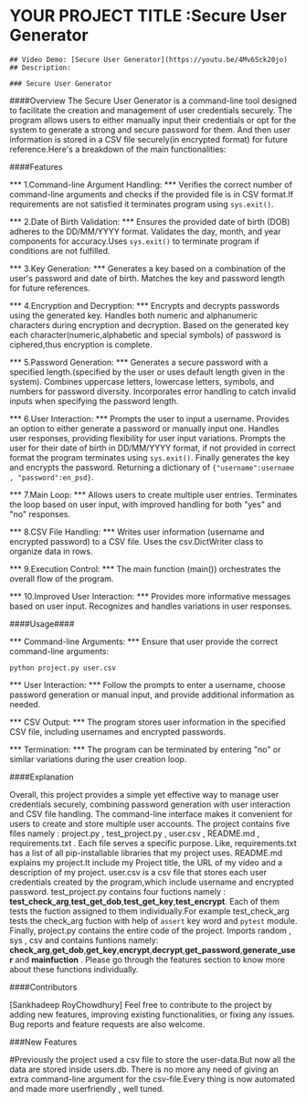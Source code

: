 # YOUR PROJECT TITLE :Secure User Generator
    ## Video Demo: [Secure User Generator](https://youtu.be/4Mv6Sck20jo)
    ## Description:

    ### Secure User Generator

####Overview
The Secure User Generator is a command-line tool designed to facilitate the creation and management of user credentials securely. The program allows users to either manually input their credentials or opt for the system to generate a strong and secure password for them. And then user information is stored in a CSV file securely(in encrypted format) for future reference.Here's a breakdown of the main functionalities:

####Features

*** 1.Command-line Argument Handling: ***
Verifies the correct number of command-line arguments and checks if the provided file is in CSV format.If requirements are not satisfied it terminates program using `sys.exit()`.

*** 2.Date of Birth Validation: ***
Ensures the provided date of birth (DOB) adheres to the DD/MM/YYYY format.
Validates the day, month, and year components for accuracy.Uses `sys.exit()` to terminate program if conditions are not fulfilled.

*** 3.Key Generation: ***
Generates a key based on a combination of the user's password and date of birth.
Matches the key and password length for future references.

*** 4.Encryption and Decryption: ***
Encrypts and decrypts passwords using the generated key.
Handles both numeric and alphanumeric characters during encryption and decryption.
Based on the generated key each character(numeric,alphabetic and special symbols) of password is ciphered,thus encryption is complete.

*** 5.Password Generation: ***
Generates a secure password with a specified length.(specified by the user or uses default length given in the system).
Combines uppercase letters, lowercase letters, symbols, and numbers for password diversity.
Incorporates error handling to catch invalid inputs when specifying the password length.

*** 6.User Interaction: ***
Prompts the user to input a username.
Provides an option to either generate a password or manually input one.
Handles user responses, providing flexibility for user input variations.
Prompts the user for their date of birth in DD/MM/YYYY format, if not provided in correct
format the program terminates using `sys.exit()`.
Finally generates the key and encrypts the password.
Returning a dictionary of `{"username":username , "password":en_psd}`.

*** 7.Main Loop: ***
Allows users to create multiple user entries.
Terminates the loop based on user input, with improved handling for both "yes" and "no" responses.

*** 8.CSV File Handling: ***
Writes user information (username and encrypted password) to a CSV file.
Uses the csv.DictWriter class to organize data in rows.

*** 9.Execution Control: ***
The main function (main()) orchestrates the overall flow of the program.

*** 10.Improved User Interaction: ***
Provides more informative messages based on user input.
Recognizes and handles variations in user responses.


####Usage####

*** Command-line Arguments: ***
Ensure that user provide the correct command-line arguments:

`python project.py user.csv`

*** User Interaction: ***
Follow the prompts to enter a username, choose password generation or manual input, and provide additional information as needed.

*** CSV Output: ***
The program stores user information in the specified CSV file, including usernames and encrypted passwords.

*** Termination: ***
The program can be terminated by entering "no" or similar variations during the user creation loop.


####Explanation

Overall, this project  provides a simple yet effective way to manage user credentials securely, combining password generation with user interaction and CSV file handling.
The command-line interface makes it convenient for users to create and store multiple user accounts.
The project contains five files namely : project.py , test_project.py , user.csv , README.md , requirements.txt .
Each file serves a specific purpose.
Like, requirements.txt has a list of all pip-installable libraries that my project uses.
README.md explains my project.It include my Project title, the URL of my video and a description of my project.
user.csv is a csv file that stores each user credentials created by the program,which include username and encrypted password.
test_project.py contains four fuctions namely : **test_check_arg**,**test_get_dob**,**test_get_key**,**test_encrypt**.
Each of them tests the fuction assigned to them individually.For example test_check_arg tests the check_arg fuction with help of `assert` key word  and `pytest` module.
Finally, project.py contains the entire code of the project.
Imports random , sys , csv and contains funtions namely: **check_arg**,**get_dob**,**get_key**,**encrypt**,**decrypt**,**get_password**,**generate_user** and **mainfuction** . Please go through the features section to know more about these functions individually.

####Contributors

[Sankhadeep RoyChowdhury]
Feel free to contribute to the project by adding new features, improving existing functionalities, or fixing any issues. Bug reports and feature requests are also welcome.


###New Features

#Previously the project used a csv file to store the user-data.But now all the data are stored inside users.db.
There is no more any need of giving an extra command-line argument for the csv-file.Every thing is now automated
and made more userfriendly , well tuned.

